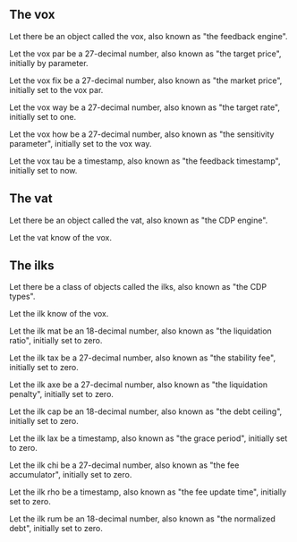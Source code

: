 ## The vox

Let there be an object called the vox,
  also known as "the feedback engine".

Let the vox par be a 27-decimal number,
  also known as "the target price",
  initially by parameter.

Let the vox fix be a 27-decimal number,
  also known as "the market price",
  initially set to the vox par.

Let the vox way be a 27-decimal number,
  also known as "the target rate",
  initially set to one.

Let the vox how be a 27-decimal number,
  also known as "the sensitivity parameter",
  initially set to the vox way.

Let the vox tau be a timestamp,
  also known as "the feedback timestamp",
  initially set to now.


## The vat

Let there be an object called the vat,
  also known as "the CDP engine".

Let the vat know of the vox.


## The ilks

Let there be a class of objects called the ilks,
  also known as "the CDP types".

Let the ilk know of the vox.

Let the ilk mat be an 18-decimal number,
  also known as "the liquidation ratio",
  initially set to zero.

Let the ilk tax be a 27-decimal number,
  also known as "the stability fee",
  initially set to zero.

Let the ilk axe be a 27-decimal number,
  also known as "the liquidation penalty",
  initially set to zero.

Let the ilk cap be an 18-decimal number,
  also known as "the debt ceiling",
  initially set to zero.

Let the ilk lax be a timestamp,
  also known as "the grace period",
  initially set to zero.

Let the ilk chi be a 27-decimal number,
  also known as "the fee accumulator",
  initially set to zero.

Let the ilk rho be a timestamp,
  also known as "the fee update time",
  initially set to zero.

Let the ilk rum be an 18-decimal number,
  also known as "the normalized debt",
  initially set to zero.
